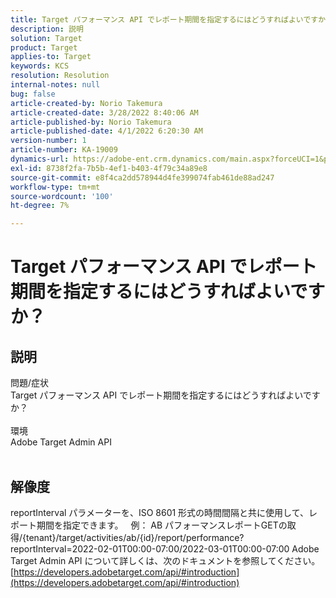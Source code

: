 ```yaml
---
title: Target パフォーマンス API でレポート期間を指定するにはどうすればよいですか？
description: 説明
solution: Target
product: Target
applies-to: Target
keywords: KCS
resolution: Resolution
internal-notes: null
bug: false
article-created-by: Norio Takemura
article-created-date: 3/28/2022 8:40:06 AM
article-published-by: Norio Takemura
article-published-date: 4/1/2022 6:20:30 AM
version-number: 1
article-number: KA-19009
dynamics-url: https://adobe-ent.crm.dynamics.com/main.aspx?forceUCI=1&pagetype=entityrecord&etn=knowledgearticle&id=b0368ea3-72ae-ec11-9840-0022480bdaa1
exl-id: 8738f2fa-7b5b-4ef1-b403-4f79c34a89e8
source-git-commit: e8f4ca2dd578944d4fe399074fab461de88ad247
workflow-type: tm+mt
source-wordcount: '100'
ht-degree: 7%

---
```


# Target パフォーマンス API でレポート期間を指定するにはどうすればよいですか？

## 説明

問題/症状
<br>Target パフォーマンス API でレポート期間を指定するにはどうすればよいですか？
<br> 
<br>環境
<br>Adobe Target Admin API
<br> 

## 解像度


reportInterval パラメーターを、ISO 8601 形式の時間間隔と共に使用して、レポート期間を指定できます。
 
例： AB パフォーマンスレポートGETの取得/{tenant}/target/activities/ab/{id}/report/performance?reportInterval=2022-02-01T00:00-07:00/2022-03-01T00:00-07:00 Adobe Target Admin API について詳しくは、次のドキュメントを参照してください。
[https://developers.adobetarget.com/api/#introduction](https://developers.adobetarget.com/api/#introduction)
